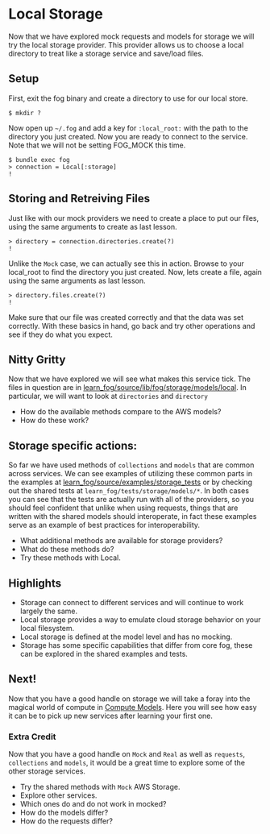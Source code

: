 # Local Storage

Now that we have explored mock requests and models for storage we will try the local storage provider. This provider allows us to choose a local directory to treat like a storage service and save/load files.

## Setup

First, exit the fog binary and create a directory to use for our local store.

    $ mkdir ?

Now open up `~/.fog` and add a key for `:local_root:` with the path to the directory you just created. Now you are ready to connect to the service. Note that we will not be setting FOG_MOCK this time.

    $ bundle exec fog
    > connection = Local[:storage]
    !

## Storing and Retreiving Files

Just like with our mock providers we need to create a place to put our files, using the same arguments to create as last lesson.

    > directory = connection.directories.create(?)
    !

Unlike the `Mock` case, we can actually see this in action. Browse to your local_root to find the directory you just created. Now, lets create a file, again using the same arguments as last lesson.

    > directory.files.create(?)
    !

Make sure that our file was created correctly and that the data was set correctly. With these basics in hand, go back and try other operations and see if they do what you expect.

## Nitty Gritty

Now that we have explored we will see what makes this service tick. The files in question are in [learn_fog/source/lib/fog/storage/models/local](source/lib/fog/storage/models/local). In particular, we will want to look at `directories` and `directory`

* How do the available methods compare to the AWS models?
* How do these work?

## Storage specific actions:

So far we have used methods of `collections` and `models` that are common across services.  We can see examples of utilizing these common parts in the examples at [learn_fog/source/examples/storage_tests](source/examples/storage_tests) or by checking out the shared tests at `learn_fog/tests/storage/models/*`.  In both cases you can see that the tests are actually run with all of the providers, so you should feel confident that unlike when using requests, things that are written with the shared models should interoperate, in fact these examples serve as an example of best practices for interoperability.

* What additional methods are available for storage providers?
* What do these methods do?
* Try these methods with Local.

## Highlights

* Storage can connect to different services and will continue to work largely the same.
* Local storage provides a way to emulate cloud storage behavior on your local filesystem.
* Local storage is defined at the model level and has no mocking.
* Storage has some specific capabilities that differ from core fog, these can be explored in the shared examples and tests.

## Next!

Now that you have a good handle on storage we will take a foray into the magical world of compute in [Compute Models](6_compute_models.html).  Here you will see how easy it can be to pick up new services after learning your first one.

### Extra Credit

Now that you have a good handle on `Mock` and `Real` as well as `requests`, `collections` and `models`, it would be a great time to explore some of the other storage services.

* Try the shared methods with `Mock` AWS Storage.
* Explore other services.
* Which ones do and do not work in mocked?
* How do the models differ?
* How do the requests differ?
